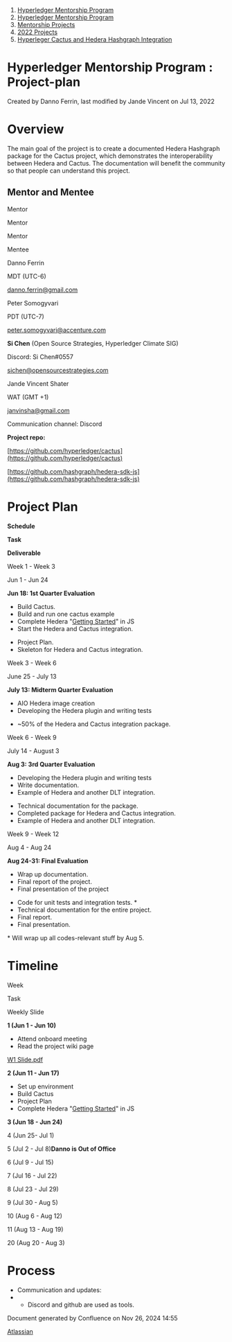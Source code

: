 1. [Hyperledger Mentorship Program](index.html)
2. [Hyperledger Mentorship Program](Hyperledger-Mentorship-Program_21954571.html)
3. [Mentorship Projects](Mentorship-Projects_21954604.html)
4. [2022 Projects](2022-Projects_21954800.html)
5. [Hyperleger Cactus and Hedera Hashgraph Integration](Hyperleger-Cactus-and-Hedera-Hashgraph-Integration_21954808.html)

# Hyperledger Mentorship Program : Project-plan

Created by Danno Ferrin, last modified by Jande Vincent on Jul 13, 2022

# Overview

The main goal of the project is to create a documented Hedera Hashgraph package for the Cactus project, which demonstrates the interoperability between Hedera and Cactus. The documentation will benefit the community so that people can understand this project.

## Mentor and Mentee

Mentor

Mentor

Mentor

Mentee

Danno Ferrin

MDT (UTC-6)

[danno.ferrin@gmail.com](mailto:danno.ferrin@gmail.com)

Peter Somogyvari

PDT (UTC-7)

[peter.somogyvari@accenture.com](mailto:peter.somogyvari@accenture.com)

**Si Chen** (Open Source Strategies, Hyperledger Climate SIG)

Discord: Si Chen#0557

[sichen@opensourcestrategies.com](mailto:sichen@opensourcestrategies.com)

Jande Vincent Shater

WAT (GMT +1)

[janvinsha@gmail.com](mailto:janvinsha@gmail.com)

Communication channel: Discord

**Project repo:** 

[https://github.com/hyperledger/cactus](https://github.com/hyperledger/cactus)

[https://github.com/hashgraph/hedera-sdk-js](https://github.com/hashgraph/hedera-sdk-js)

# Project Plan

**Schedule**

**Task**

**Deliverable**

Week 1 - Week 3

Jun 1 - Jun 24

**Jun 18: 1st Quarter Evaluation**

- Build Cactus.
- Build and run one cactus example
- Complete Hedera "[Getting Started](https://docs.hedera.com/guides/getting-started)" in JS
- Start the Hedera and Cactus integration.

<!--THE END-->

- Project Plan.
- Skeleton for Hedera and Cactus integration.

Week 3 - Week 6

June 25 - July 13

**July 13: Midterm Quarter Evaluation**

- AIO Hedera image creation
- Developing the Hedera plugin and writing tests

<!--THE END-->

- ~50% of the Hedera and Cactus integration package.

Week 6 - Week 9

July 14 - August 3

**Aug 3: 3rd Quarter Evaluation**

- Developing the Hedera plugin and writing tests
- Write documentation.
- Example of Hedera and another DLT integration.

<!--THE END-->

- Technical documentation for the package.
- Completed package for Hedera and Cactus integration.
- Example of Hedera and another DLT integration.

Week 9 - Week 12

Aug 4 - Aug 24

**Aug 24-31: Final Evaluation**

- Wrap up documentation.
- Final report of the project.
- Final presentation of the project

<!--THE END-->

- Code for unit tests and integration tests. *
- Technical documentation for the entire project.
- Final report.
- Final presentation.

\* Will wrap up all codes-relevant stuff by Aug 5.

# Timeline

Week

Task

Weekly Slide

**1 (Jun 1 - Jun 10)**

- Attend onboard meeting
- Read the project wiki page

[W1 Slide.pdf](https://lf-hyperledger.atlassian.net/wiki/download/attachments/21959109/Hyperledger%20Mentorship%20Onboarding%202022%20%281%29.pdf?version=1&modificationDate=1655880510000&api=v2)

**2 (Jun 11 - Jun 17)**

- Set up environment
- Build Cactus
- Project Plan
- Complete Hedera "[Getting Started](https://docs.hedera.com/guides/getting-started)" in JS

**3 (Jun 18 - Jun 24)**

4 (Jun 25- Jul 1)

5 (Jul 2 - Jul 8)**Danno is Out of Office**

6 (Jul 9 - Jul 15)

7 (Jul 16 - Jul 22)

8 (Jul 23 - Jul 29)

9 (Jul 30 - Aug 5)

10 (Aug 6 - Aug 12)

11 (Aug 13 - Aug 19)

20 (Aug 20 - Aug 3)

# Process

- Communication and updates:
- - Discord and github are used as tools.

Document generated by Confluence on Nov 26, 2024 14:55

[Atlassian](http://www.atlassian.com/)
